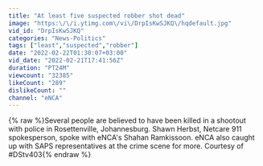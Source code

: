 ```yaml
---
title: "At least five suspected robber shot dead"
image: "https:\/\/i.ytimg.com\/vi\/DrpIsKwSJKQ\/hqdefault.jpg"
vid_id: "DrpIsKwSJKQ"
categories: "News-Politics"
tags: ["least","suspected","robber"]
date: "2022-02-22T01:30:07+03:00"
vid_date: "2022-02-21T17:41:56Z"
duration: "PT24M"
viewcount: "32385"
likeCount: "289"
dislikeCount: ""
channel: "eNCA"
---
```

{% raw %}Several people are believed to have been killed in a shootout with police in Rosettenville, Johannesburg. Shawn Herbst, Netcare 911 spokesperson, spoke with eNCA's Shahan Ramkissoon. eNCA also caught up with SAPS representatives at the crime scene for more. Courtesy of #DStv403{% endraw %}

